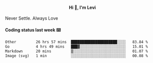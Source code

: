 <h4 style="text-align: center;">Hi 👋, I'm Levi</h4>  Never Settle. Always Love
<!---<img align="right" alt="Coding" width="300" src="https://i.pinimg.com/originals/81/17/8b/81178b47a8598f0c81c4799f2cdd4057.gif"></p> --->

#### Coding status last week ⌨️

<!--START_SECTION:waka-->

```txt
Other         26 hrs 57 mins  █████████████████████░░░░   83.84 %
Go            4 hrs 49 mins   ███▓░░░░░░░░░░░░░░░░░░░░░   15.01 %
Markdown      20 mins         ▒░░░░░░░░░░░░░░░░░░░░░░░░   01.07 %
Image (svg)   1 min           ░░░░░░░░░░░░░░░░░░░░░░░░░   00.08 %
```

<!--END_SECTION:waka-->
